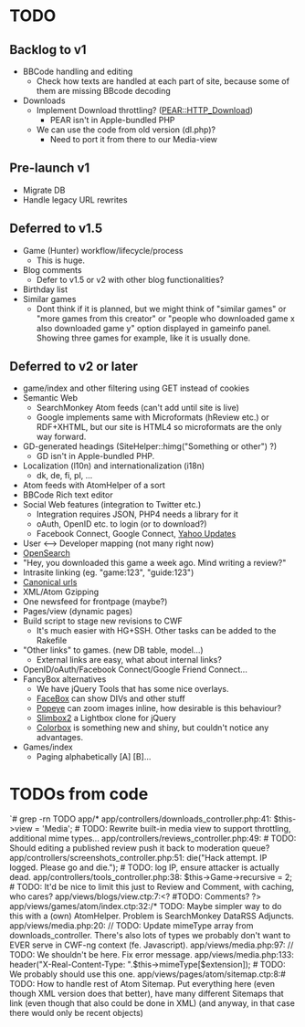 # TODO

## Backlog to v1

* BBCode handling and editing
  * Check how texts are handled at each part of site, because some of them are missing BBcode decoding
* Downloads 
  * Implement Download throttling? ([PEAR::HTTP_Download](http://pear.php.net/package/HTTP_Download/))
    * PEAR isn't in Apple-bundled PHP
  * We can use the code from old version (dl.php)?
    * Need to port it from there to our Media-view

## Pre-launch v1

* Migrate DB
* Handle legacy URL rewrites

## Deferred to v1.5

* Game (Hunter) workflow/lifecycle/process
  * This is huge.
* Blog comments
  * Defer to v1.5 or v2 with other blog functionalities?
* Birthday list
* Similar games
  * Dont think if it is planned, but we might think of "similar games" or "more games from this creator" or "people who downloaded game x also downloaded game y" option displayed in gameinfo panel. Showing three games for example, like it is usually done.

## Deferred to v2 or later

* game/index and other filtering using GET instead of cookies
* Semantic Web
  * SearchMonkey Atom feeds (can't add until site is live)
  * Google implements same with Microformats (hReview etc.) or RDF+XHTML, but our site
    is HTML4 so microformats are the only way forward.
* GD-generated headings (SiteHelper::himg("Something or other") ?)
  * GD isn't in Apple-bundled PHP.
* Localization (l10n) and internationalization (i18n)
  * dk, de, fi, pl, …
* Atom feeds with AtomHelper of a sort
* BBCode Rich text editor
* Social Web features (integration to Twitter etc.)
  * Integration requires JSON, PHP4 needs a library for it
  * oAuth, OpenID etc. to login (or to download?)
  * Facebook Connect, Google Connect, [Yahoo Updates](http://developer.yahoo.com/social/updates/)
* User <--> Developer mapping (not many right now)
* [OpenSearch](http://www.opensearch.org/)
* "Hey, you downloaded this game a week ago. Mind writing a review?"
* Intrasite linking (eg. "game:123", "guide:123")
* [Canonical urls](http://googlewebmastercentral.blogspot.com/2009/02/specify-your-canonical.html)
* XML/Atom Gzipping
* One newsfeed for frontpage (maybe?)
* Pages/view (dynamic pages)
* Build script to stage new revisions to CWF
  * It's much easier with HG+SSH. Other tasks can be added to the Rakefile
* "Other links" to games. (new DB table, model...)
  * External links are easy, what about internal links?
* OpenID/oAuth/Facebook Connect/Google Friend Connect...
* FancyBox alternatives
  * We have jQuery Tools that has some nice overlays.
  * [FaceBox](http://www.dynamicdrive.com/dynamicindex4/facebox/index.htm) can show DIVs and other stuff
  * [Popeye](http://herr-schuessler.de/blog/jquerypopeye-an-inline-lightbox-alternative/) can zoom images inline, how desirable is this behaviour?
  * [Slimbox2](http://www.digitalia.be/software/slimbox2) a Lightbox clone for jQuery
  * [Colorbox](http://colorpowered.com/colorbox/) is something new and shiny, but couldn't notice any advantages.
* Games/index
  * Paging alphabetically [A] [B]...
    
# TODOs from code

`# grep -rn TODO app/*
app/controllers/downloads_controller.php:41:			$this->view = 'Media'; # TODO: Rewrite built-in media view to support throttling, additional mime types...
app/controllers/reviews_controller.php:49:					# TODO: Should editing a published review push it back to moderation queue?
app/controllers/screenshots_controller.php:51:				die("Hack attempt. IP logged. Please go and die."); # TODO: log IP, ensure attacker is actually dead.
app/controllers/tools_controller.php:38:		$this->Game->recursive = 2; # TODO: It'd be nice to limit this just to Review and Comment, with caching, who cares?
app/views/blogs/view.ctp:7:<? #TODO: Comments? ?>
app/views/games/atom/index.ctp:32:/* TODO: Maybe simpler way to do this with a (own) AtomHelper. Problem is SearchMonkey DataRSS Adjuncts.  
app/views/media.php:20:	// TODO: Update mimeType array from downloads_controller. There's also lots of types we probably don't want to EVER serve in CWF-ng context (fe. Javascript).
app/views/media.php:97:			// TODO: We shouldn't be here. Fix error message.
app/views/media.php:133:				header("X-Real-Content-Type: ".$this->mimeType[$extension]); # TODO: We probably should use this one.
app/views/pages/atom/sitemap.ctp:8:# TODO: How to handle rest of Atom Sitemap. Put everything here (even though XML version does that better), have many different Sitemaps that link (even though that also could be done in XML) (and anyway, in that case there would only be recent objects)


